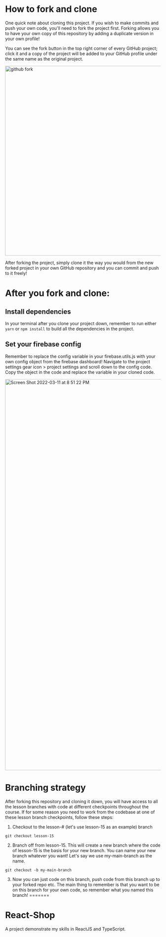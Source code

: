 # How to fork and clone
One quick note about cloning this project. If you wish to make commits and push your own code, you'll need to fork the project first. Forking allows you to have your own copy of this repository by adding a duplicate version in your own profile!

You can see the fork button in the top right corner of every GitHub project; click it and a copy of the project will be added to your GitHub profile under the same name as the original project.

<img width="612" alt="github fork" src="https://user-images.githubusercontent.com/10578605/157998981-4bfd1f83-825c-4664-b22d-b2c7d471dc70.png">

After forking the project, simply clone it the way you would from the new forked project in your own GitHub repository and you can commit and push to it freely!

# After you fork and clone:

## Install dependencies
In your terminal after you clone your project down, remember to run either `yarn` or `npm install` to build all the dependencies in the project.

## Set your firebase config

Remember to replace the config variable in your firebase.utils.js with your own config object from the firebase dashboard! Navigate to the project settings gear icon > project settings and scroll down to the config code. Copy the object in the code and replace the variable in your cloned code.

<img width="1261" alt="Screen Shot 2022-03-11 at 8 51 22 PM" src="https://user-images.githubusercontent.com/10578605/157999158-10e921cc-9ee5-46f6-a0c5-1ae5686f54f3.png">

# Branching strategy

After forking this repository and cloning it down, you will have access to all the lesson branches with code at different checkpoints throughout the course. If for some reason you need to work from the codebase at one of these lesson branch checkpoints, follow these steps:

1. Checkout to the lesson-# (let's use lesson-15 as an example) branch
```
git checkout lesson-15
```
2. Branch off from lesson-15. This will create a new branch where the code of lesson-15 is the basis for your new branch. You can name your new branch whatever you want! Let's say we use my-main-branch as the name.
```
git checkout -b my-main-branch
```
3. Now you can just code on this branch, push code from this branch up to your forked repo etc. The main thing to remember is that you want to be on this branch for your own code, so remember what you named this branch!
=======
# React-Shop
A project demonstrate my skills in ReactJS and TypeScript.
